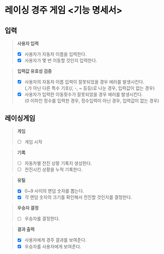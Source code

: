 # 레이싱 경주 게임 <기능 명세서>

## 입력
> **사용자 입력**
> - [x] 사용자가 자동차 이름을 입력한다.
> - [x] 사용자가 몇 번 이동할 것인지 입력한다.

> **입력값 유효성 검증**
> - [x] 사용자의 자동차 이름 입력이 잘못되었을 경우 에러를 발생시킨다.
> </br>(,가 아닌 다른 특수 기호(/, -, ~ 등등)로 나눈 경우, 입력값이 없는 경우)
> - [x] 사용자가 입력한 이동횟수가 잘못되었을 경우 에러를 발생시킨다.
> </br>(0 이하인 정수를 입력한 경우, 정수입력이 아닌 경우, 입력값이 없는 경우)

## 레이싱게임
> **게임**
> - [ ] 게임 시작

> **기록**
> - [ ] 자동차별 전진 상황 기록지 생성한다.
> - [ ] 전진시킨 상황을 누적 기록한다.

> **유틸**
> - [x] 0~9 사이의 랜덤 숫자를 뽑는다.
> - [x] 각 랜덤 숫자의 크기를 확인해서 전진할 것인지를 결정한다.

> **우승자 결정**
> - [ ] 우승자를 결정한다.

> **결과 출력**
> - [x] 사용자에게 경주 결과를 보여준다.
> - [x] 우승자를 사용자에게 보여준다.
